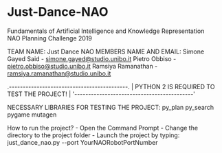 # Just-Dance-NAO
Fundamentals of Artificial Intelligence and Knowledge Representation </br>
NAO Planning Challenge 2019


TEAM NAME:
		Just Dance NAO
MEMBERS NAME AND EMAIL:
		Simone Gayed Said - simone.gayed@studio.unibo.it
		Pietro Obbiso - pietro.obbiso@studio.unibo.it
		Ramsiya Ramanathan - ramsiya.ramanathan@studio.unibo.it
		
.-------------------------------------------.
| PYTHON 2 IS REQUIRED TO TEST THE PROJECT! | 
'-------------------------------------------'

NECESSARY LIBRARIES FOR TESTING THE PROJECT:
		py_plan 
		py_search 
		pygame
		mutagen

How to run the project?
		- Open the Command Prompt
		- Change the directory to the project folder
		- Launch the project by typing: just_dance_nao.py --port YourNAORobotPortNumber 
		



